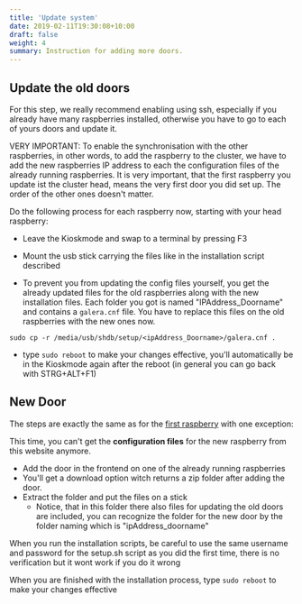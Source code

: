 ```yaml
---
title: 'Update system'
date: 2019-02-11T19:30:08+10:00
draft: false
weight: 4
summary: Instruction for adding more doors.
---
```


## Update the old doors

For this step, we really recommend enabling using ssh, especially if you already have many raspberries installed,
otherwise you have to go to each of yours doors and update it.

VERY IMPORTANT: To enable the synchronisation with the other raspberries, in other words, to add the raspberry to the cluster,
we have to add the new raspberries IP address to each the configuration files of the already running raspberries. It is very important, that
the first raspberry you update ist the cluster head, means the very first door you did set up. The order of the other ones doesn't matter.

Do the following process for each raspberry now, starting with your head raspberry: 
- Leave the Kioskmode and swap to a terminal by pressing F3

- Mount the usb stick carrying the files like in the installation script described

- To prevent you from updating the config files yourself, you get the already updated files for the old raspberries along with the new installation files.
Each folder you got is named "IPAddress_Doorname" and contains a `galera.cnf` file. You have to replace this files on the old raspberries with the new ones now.

```
sudo cp -r /media/usb/shdb/setup/<ipAddress_Doorname>/galera.cnf .
```

- type `sudo reboot` to make your changes effective, you'll automatically be in the Kioskmode again after the reboot (in general you can go back with STRG+ALT+F1)


## New Door

The steps are exactly the same as for the [first raspberry](../install-system/) with one exception:

This time, you can't get the **configuration files** for the new raspberry from this website anymore.

- Add the door in the frontend on one of the already running raspberries
- You'll get a download option witch returns a zip folder after adding the door.
- Extract the folder and put the files on a stick
  - Notice, that in this folder there also files for updating the old doors are included, you can recognize the folder for the new door by the folder naming which is "ipAddress_doorname"

When you run the installation scripts, be careful to use the same username and password for the setup.sh script as you did the first time, there is no verification but it wont work if you do it wrong

When you are finished with the installation process, type `sudo reboot` to make your changes effective

